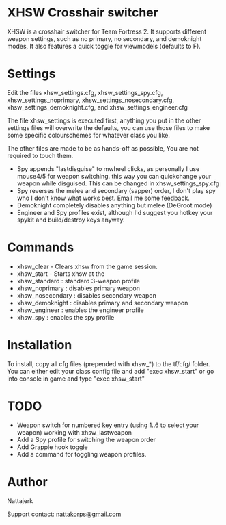XHSW Crosshair switcher
=====

XHSW is a crosshair switcher for Team Fortress 2.
It supports different weapon settings, such as no primary, no secondary, and demoknight modes,
It also features a quick toggle for viewmodels (defaults to F).

Settings
=====
Edit the files xhsw_settings.cfg, xhsw_settings_spy.cfg, xhsw_settings_noprimary, xhsw_settings_nosecondary.cfg, xhsw_settings_demoknight.cfg, and xhsw_settings_engineer.cfg

The file xhsw_settings is executed first, anything you put in the other settings files will overwrite the defaults,
 you can use those files to make some specific colourschemes for whatever class you like.

The other files are made to be as hands-off as possible, You are not required to touch them.

- Spy appends "lastdisguise" to mwheel clicks, as personally I use mouse4/5 for weapon switching. this way you can quickchange your weapon while disguised. This can be changed in xhsw_settings_spy.cfg
- Spy reverses the melee and secondary (sapper) order, I don't play spy who I don't know what works best. Email me some feedback.
- Demoknight completely disables anything but melee (DeGroot mode)
- Engineer and Spy profiles exist, although I'd suggest you hotkey your spykit and build/destroy keys anyway.

Commands
=====
- xhsw_clear - Clears xhsw from the game session.
- xhsw_start - Starts xhsw at the
- xhsw_standard : standard 3-weapon profile
- xhsw_noprimary : disables primary weapon
- xhsw_nosecondary : disables secondary weapon
- xhsw_demoknight : disables primary and secondary weapon
- xhsw_engineer : enables the engineer profile
- xhsw_spy : enables the spy profile

Installation
=====
To install, copy all cfg files (prepended with xhsw_*) to the tf/cfg/ folder.
You can either edit your class config file and add "exec xhsw_start" or go into console in game and type "exec xhsw_start"


TODO
=====
- Weapon switch for numbered key entry (using 1..6 to select your weapon) working with xhsw_lastweapon
- Add a Spy profile for switching the weapon order
- Add Grapple hook toggle
- Add a command for toggling weapon profiles.

Author
=====
Nattajerk

Support contact: nattakorps@gmail.com
